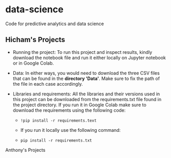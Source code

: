 # data-science
Code for predictive analytics and data science

## **Hicham's Projects**

* Running the project:
To run this project and inspect results, kindly download the notebook file and run it either locally on Jupyter notebook or in Google Colab.

* Data:
In either ways, you would need to download the three CSV files that can be found in the **directory 'Data'**.
Make sure to fix the path of the file in each case accordingly.

* Libraries and requirements:
All the libraries and their versions used in this project can be downloaded from the requirements.txt file found in the project directory.
If you run it in Google Colab make sure to download the requirements using the following code:

  * ``` !pip install -r requirements.text ```

  * If you run it locally use the following command:

  *  ``` pip install -r requirements.txt ```


Anthony's Projects
